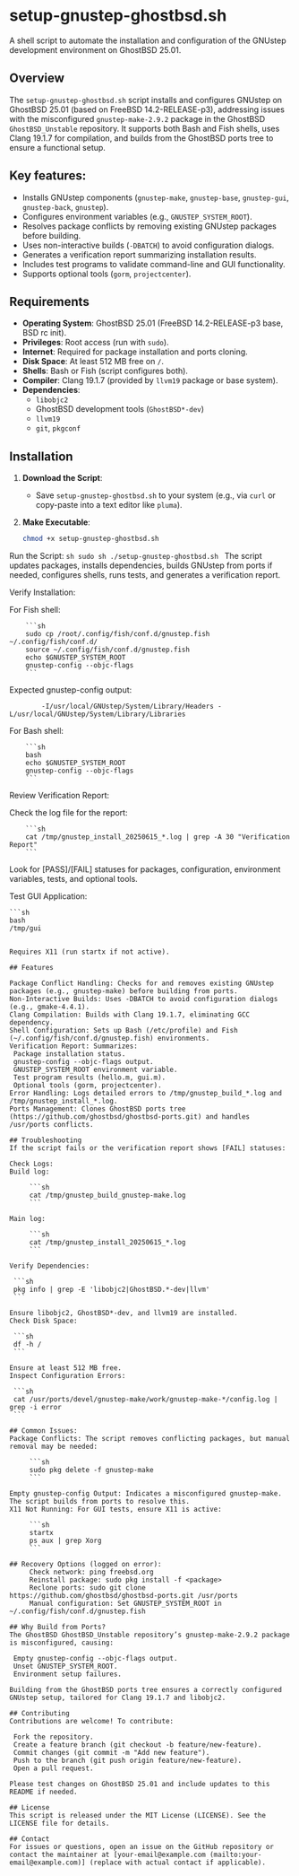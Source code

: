 # setup-gnustep-ghostbsd.sh

A shell script to automate the installation and configuration of the GNUstep development environment on GhostBSD 25.01.

## Overview

The `setup-gnustep-ghostbsd.sh` script installs and configures GNUstep on GhostBSD 25.01 (based on FreeBSD 14.2-RELEASE-p3), addressing issues with the misconfigured `gnustep-make-2.9.2` package in the GhostBSD `GhostBSD_Unstable` repository. It supports both Bash and Fish shells, uses Clang 19.1.7 for compilation, and builds from the GhostBSD ports tree to ensure a functional setup.

## Key features:
- Installs GNUstep components (`gnustep-make`, `gnustep-base`, `gnustep-gui`, `gnustep-back`, `gnustep`).
- Configures environment variables (e.g., `GNUSTEP_SYSTEM_ROOT`).
- Resolves package conflicts by removing existing GNUstep packages before building.
- Uses non-interactive builds (`-DBATCH`) to avoid configuration dialogs.
- Generates a verification report summarizing installation results.
- Includes test programs to validate command-line and GUI functionality.
- Supports optional tools (`gorm`, `projectcenter`).

## Requirements

- **Operating System**: GhostBSD 25.01 (FreeBSD 14.2-RELEASE-p3 base, BSD rc init).
- **Privileges**: Root access (run with `sudo`).
- **Internet**: Required for package installation and ports cloning.
- **Disk Space**: At least 512 MB free on `/`.
- **Shells**: Bash or Fish (script configures both).
- **Compiler**: Clang 19.1.7 (provided by `llvm19` package or base system).
- **Dependencies**:
  - `libobjc2`
  - GhostBSD development tools (`GhostBSD*-dev`)
  - `llvm19`
  - `git`, `pkgconf`

## Installation

1. **Download the Script**:
   - Save `setup-gnustep-ghostbsd.sh` to your system (e.g., via `curl` or copy-paste into a text editor like `pluma`).

2. **Make Executable**:
   ```sh
   chmod +x setup-gnustep-ghostbsd.sh
   ```

Run the Script:
    ```sh
    sudo sh ./setup-gnustep-ghostbsd.sh
    ``` 
The script updates packages, installs dependencies, builds GNUstep from ports if needed, configures shells, runs tests, and generates a verification report.

Verify Installation:

For Fish shell:

        ```sh
        sudo cp /root/.config/fish/conf.d/gnustep.fish ~/.config/fish/conf.d/
        source ~/.config/fish/conf.d/gnustep.fish
        echo $GNUSTEP_SYSTEM_ROOT
        gnustep-config --objc-flags
        ```

Expected gnustep-config output:

            -I/usr/local/GNUstep/System/Library/Headers -L/usr/local/GNUstep/System/Library/Libraries

For Bash shell:

        ```sh
        bash
        echo $GNUSTEP_SYSTEM_ROOT
        gnustep-config --objc-flags
        ```

Review Verification Report:

Check the log file for the report:

        ```sh
        cat /tmp/gnustep_install_20250615_*.log | grep -A 30 "Verification Report"
        ```

Look for [PASS]/[FAIL] statuses for packages, configuration, environment variables, tests, and optional tools.

Test GUI Application:

    ```sh
    bash
    /tmp/gui
   ```

Requires X11 (run startx if not active).

## Features

Package Conflict Handling: Checks for and removes existing GNUstep packages (e.g., gnustep-make) before building from ports.
Non-Interactive Builds: Uses -DBATCH to avoid configuration dialogs (e.g., gmake-4.4.1).
Clang Compilation: Builds with Clang 19.1.7, eliminating GCC dependency.
Shell Configuration: Sets up Bash (/etc/profile) and Fish (~/.config/fish/conf.d/gnustep.fish) environments.
Verification Report: Summarizes:
    Package installation status.
    gnustep-config --objc-flags output.
    GNUSTEP_SYSTEM_ROOT environment variable.
    Test program results (hello.m, gui.m).
    Optional tools (gorm, projectcenter).
Error Handling: Logs detailed errors to /tmp/gnustep_build_*.log and /tmp/gnustep_install_*.log.
Ports Management: Clones GhostBSD ports tree (https://github.com/ghostbsd/ghostbsd-ports.git) and handles /usr/ports conflicts.

## Troubleshooting
If the script fails or the verification report shows [FAIL] statuses:

Check Logs:
Build log:

        ```sh
        cat /tmp/gnustep_build_gnustep-make.log
        ```

Main log:

        ```sh
        cat /tmp/gnustep_install_20250615_*.log
        ```

Verify Dependencies:

    ```sh
    pkg info | grep -E 'libobjc2|GhostBSD.*-dev|llvm'
    ```

Ensure libobjc2, GhostBSD*-dev, and llvm19 are installed.
Check Disk Space:

    ```sh
    df -h /
    ```

Ensure at least 512 MB free.
Inspect Configuration Errors:

    ```sh
    cat /usr/ports/devel/gnustep-make/work/gnustep-make-*/config.log | grep -i error
    ```

## Common Issues:
Package Conflicts: The script removes conflicting packages, but manual removal may be needed:

        ```sh
        sudo pkg delete -f gnustep-make
        ```

Empty gnustep-config Output: Indicates a misconfigured gnustep-make. The script builds from ports to resolve this.
X11 Not Running: For GUI tests, ensure X11 is active:

        ```sh
        startx
        ps aux | grep Xorg
        ```

## Recovery Options (logged on error):
        Check network: ping freebsd.org
        Reinstall package: sudo pkg install -f <package>
        Reclone ports: sudo git clone https://github.com/ghostbsd/ghostbsd-ports.git /usr/ports
        Manual configuration: Set GNUSTEP_SYSTEM_ROOT in ~/.config/fish/conf.d/gnustep.fish

## Why Build from Ports?
The GhostBSD GhostBSD_Unstable repository’s gnustep-make-2.9.2 package is misconfigured, causing:

    Empty gnustep-config --objc-flags output.
    Unset GNUSTEP_SYSTEM_ROOT.
    Environment setup failures.

Building from the GhostBSD ports tree ensures a correctly configured GNUstep setup, tailored for Clang 19.1.7 and libobjc2.

## Contributing
Contributions are welcome! To contribute:

    Fork the repository.
    Create a feature branch (git checkout -b feature/new-feature).
    Commit changes (git commit -m "Add new feature").
    Push to the branch (git push origin feature/new-feature).
    Open a pull request.

Please test changes on GhostBSD 25.01 and include updates to this README if needed.

## License
This script is released under the MIT License (LICENSE). See the LICENSE file for details.

## Contact
For issues or questions, open an issue on the GitHub repository or contact the maintainer at [your-email@example.com (mailto:your-email@example.com)] (replace with actual contact if applicable).


